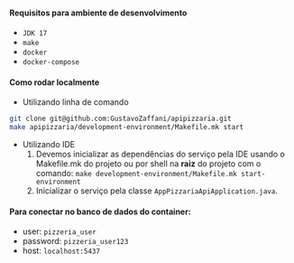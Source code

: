 #### Requisitos para ambiente de desenvolvimento
- `JDK 17`
- `make`
- `docker`
- `docker-compose`

#### Como rodar localmente

- Utilizando linha de comando
```sh
git clone git@github.com:GustavoZaffani/apipizzaria.git
make apipizzaria/development-environment/Makefile.mk start
```
- Utilizando IDE
    1. Devemos inicializar as dependências do serviço pela IDE usando o Makefile.mk do projeto
       ou por shell na **raiz** do projeto com o comando: `make development-environment/Makefile.mk start-environment`
    2. Inicializar o serviço pela classe `AppPizzariaApiApplication.java`.

#### Para conectar no banco de dados do container:
- user: `pizzeria_user`
- password: `pizzeria_user123`
- host: `localhost:5437`
